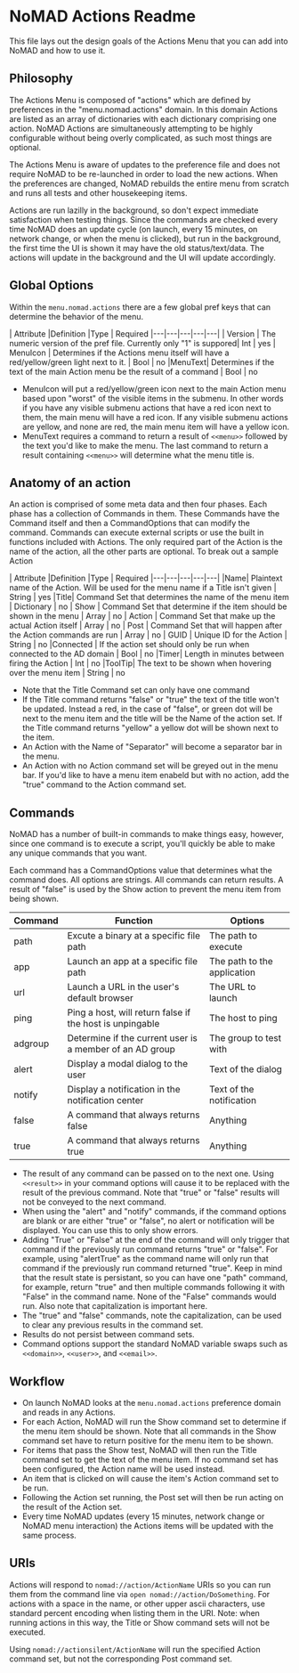#  NoMAD Actions Readme

This file lays out the design goals of the Actions Menu that you can add into NoMAD and how to use it.

## Philosophy

The Actions Menu is composed of "actions" which are defined by preferences in the "menu.nomad.actions" domain. In this domain Actions are listed as an array of dictionaries with each dictionary comprising one action. NoMAD Actions are simultaneously attempting to be highly configurable without being overly complicated, as such most things are optional.

The Actions Menu is aware of updates to the preference file and does not require NoMAD to be re-launched in order to load the new actions. When the preferences are changed, NoMAD rebuilds the entire menu from scratch and runs all tests and other housekeeping items.

Actions are run lazilly in the background, so don't expect immediate satisfaction when testing things. Since the commands are checked every time NoMAD does an update cycle (on launch, every 15 minutes, on network change, or when the menu is clicked), but run in the background, the first time the UI is shown it may have the old status/text/data. The actions will update in the background and the UI will update accordingly.

## Global Options

Within the `menu.nomad.actions` there are a few global pref keys that can determine the behavior of the menu.

| Attribute  |Definition   |Type   | Required
|---|---|---|---|---|
| Version | The numeric version of the pref file. Currently only "1" is suppored| Int | yes
| MenuIcon | Determines if the Actions menu itself will have a red/yellow/green light next to it. | Bool | no
|MenuText| Determines if the text of the main Action menu be the result of a command | Bool | no

* MenuIcon will put a red/yellow/green icon next to the main Action menu based upon "worst" of the visible items in the submenu. In other words if you have any visible submenu actions that have a red icon next to them, the main menu will have a red icon. If any visible submenu actions are yellow, and none are red, the main menu item will have a yellow icon.
* MenuText requires a command to return a result of `<<menu>>` followed by the text you'd like to make the menu. The last command to return a result containing `<<menu>>` will determine what the menu title is.

## Anatomy of an action

An action is comprised of some meta data and then four phases. Each phase has a collection of Commands in them. These Commands have the Command itself and then a CommandOptions that can modify the command. Commands can execute external scripts or use the built in functions included with Actions. The only required part of the Action is the name of the action, all the other parts are optional. To break out a sample Action

| Attribute  |Definition   |Type   | Required
|---|---|---|---|---|
|Name| Plaintext name of the Action. Will be used for the menu name if a Title isn't given | String | yes
|Title| Command Set that determines the name of the menu item | Dictionary | no
| Show | Command Set that determine if the item should be shown in the menu | Array | no
| Action | Command Set that make up the actual Action itself | Array | no
| Post | Command Set that will happen after the Action commands are run | Array | no
| GUID | Unique ID for the Action | String | no
|Connected | If the action set should only be run when connected to the AD domain | Bool | no
|Timer| Length in minutes between firing the Action | Int | no
|ToolTip| The text to be shown when hovering over the menu item | String | no

* Note that the Title Command set can only have one command
* If the Title command returns "false" or "true" the text of the title won't be updated. Instead a red, in the case of "false", or green dot will be next to the menu item and the title will be the Name of the action set. If the Title command returns "yellow" a yellow dot will be shown next to the item.
* An Action with the Name of "Separator" will become a separator bar in the menu.
* An Action with no Action command set will be greyed out in the menu bar. If you'd like to have a menu item enabeld but with no action, add the "true" command to the Action command set.

## Commands

NoMAD has a number of built-in commands to make things easy, however, since one command is to execute a script, you'll quickly be able to make any unique commands that you want.

Each command has a CommandOptions value that determines what the command does. All options are strings. All commands can return results. A result of "false" is used by the Show action to prevent the menu item from being shown.

| Command | Function | Options
|---|---|---|
| path | Excute a binary at a specific file path | The path to execute
| app | Launch an app at a specific file path | The path to the application
| url | Launch a URL in the user's default browser | The URL to launch
| ping | Ping a host, will return false if the host is unpingable | The host to ping
| adgroup | Determine if the current user is a member of an AD group | The group to test with
| alert | Display a modal dialog to the user | Text of the dialog
|notify| Display a notification in the notification center | Text of the notification
|false| A command that always returns false | Anything
|true| A command that always returns true | Anything

* The result of any command can be passed on to the next one. Using `<<result>>` in your command options will cause it to be replaced with the result of the previous command. Note that "true" or "false" results will not be conveyed to the next command.
* When using the "alert" and "notify" commands, if the command options are blank or are either "true" or "false", no alert or notification will be displayed. You can use this to only show errors.
* Adding "True" or "False" at the end of the command will only trigger that command if the previously run command returns "true" or "false". For example, using "alertTrue" as the command name will only run that command if the previously run command returned "true". Keep in mind that the result state is persistant, so you can have one "path" command, for example, return "true" and then multiple commands following it with "False" in the command name. None of the "False" commands would run. Also note that capitalization is important here.
* The "true" and "false" commands, note the capitalization, can be used to clear any previous results in the command set.
* Results do not persist between command sets.
* Command options support the standard NoMAD variable swaps such as `<<domain>>`, `<<user>>`, and `<<email>>`.

## Workflow

* On launch NoMAD looks at the `menu.nomad.actions` preference domain and reads in any Actions.
* For each Action, NoMAD will run the Show command set to determine if the menu item should be shown. Note that all commands in the Show command set have to return positive for the menu item to be shown.
* For items that pass the Show test, NoMAD will then run the Title command set to get the text of the menu item. If no command set has been configured, the Action name will be used instead.
* An item that is clicked on will cause the item's Action command set to be run.
* Following the Action set running, the Post set will then be run acting on the result of the Action set.
* Every time NoMAD updates (every 15 minutes, network change or NoMAD menu interaction) the Actions items will be updated with the same process.

## URIs

Actions will respond to `nomad://action/ActionName` URIs so you can run them from the command line via `open nomad://action/DoSomething`. For actions with a space in the name, or other upper ascii characters, use standard percent encoding when listing them in the URI. Note: when running actions in this way, the Title or Show command sets will not be executed.

Using `nomad://actionsilent/ActionName` will run the specified Action command set, but not the corresponding Post command set.
